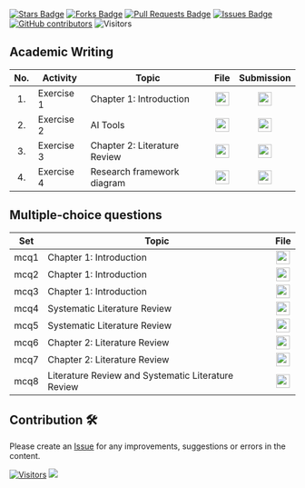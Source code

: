 <a href="https://github.com/drshahizan/research-design/stargazers"><img src="https://img.shields.io/github/stars/drshahizan/research-design" alt="Stars Badge"/></a>
<a href="https://github.com/drshahizan/research-design/network/members"><img src="https://img.shields.io/github/forks/drshahizan/research-design" alt="Forks Badge"/></a>
<a href="https://github.com/drshahizan/research-design/pulls"><img src="https://img.shields.io/github/issues-pr/drshahizan/research-design" alt="Pull Requests Badge"/></a>
<a href="https://github.com/drshahizan/research-design"><img src="https://img.shields.io/github/issues/drshahizan/research-design" alt="Issues Badge"/></a>
<a href="https://github.com/drshahizan/research-design/graphs/contributors"><img alt="GitHub contributors" src="https://img.shields.io/github/contributors/drshahizan/research-design?color=2b9348"></a>
![Visitors](https://api.visitorbadge.io/api/visitors?path=https%3A%2F%2Fgithub.com%2Fdrshahizan%2MCSD1043&labelColor=%23d9e3f0&countColor=%23697689&style=flat)

## Academic Writing

| No. | Activity | Topic | File | Submission |
| :-----: | ------ | ------ | :-----: | :-----: | 
| 1. | Exercise 1 | Chapter 1: Introduction | <a href="exer1" ><img src="../images/rfp.png" width="24px" height="24px" ></a> | <a href="exer1/readme.md#submission" ><img src="../images/answer.png" width="24px" height="24px" ></a> | 
| 2. | Exercise 2 | AI Tools| <a href="exer2" ><img src="../images/rfp.png" width="24px" height="24px" ></a> | <a href="exer2/readme.md#submission" ><img src="../images/answer.png" width="24px" height="24px" ></a> | 
| 3. | Exercise 3 | Chapter 2: Literature Review | <a href="exer3.md" ><img src="../images/rfp.png" width="24px" height="24px" ></a> | <a href="exer1.md#submission" ><img src="../images/answer.png" width="24px" height="24px" ></a> | 
| 4. | Exercise 4 | Research framework diagram | <a href="exer4.md" ><img src="../images/rfp.png" width="24px" height="24px" ></a> | <a href="exer1.md#submission" ><img src="../images/answer.png" width="24px" height="24px" ></a> | 

## Multiple-choice questions
| Set | Topic  | File | 
| :-----: |  ------ | :-----: | 
| mcq1 | Chapter 1: Introduction  | <a href="./mcq/mcq1.md" ><img src="../images/question.svg" width="24px" height="24px" ></a> | <a href="" ><img src="../images/answer.png" width="24px" height="24px" ></a> |
| mcq2 | Chapter 1: Introduction   | <a href="./mcq/mcq2.md" ><img src="../images/question.svg" width="24px" height="24px" ></a> | <a href="" ><img src="../images/answer.png" width="24px" height="24px" ></a> |
| mcq3 | Chapter 1: Introduction  | <a href="./mcq/mcq3.md" ><img src="../images/question.svg" width="24px" height="24px" ></a> | <a href="" ><img src="../images/answer.png" width="24px" height="24px" ></a> |
| mcq4 | Systematic Literature Review  | <a href="./mcq/mcq4.md" ><img src="../images/question.svg" width="24px" height="24px" ></a> | <a href="" ><img src="../images/answer.png" width="24px" height="24px" ></a> |
| mcq5 | Systematic Literature Review   | <a href="./mcq/mcq5.md" ><img src="../images/question.svg" width="24px" height="24px" ></a> | <a href="" ><img src="../images/answer.png" width="24px" height="24px" ></a> |
| mcq6 | Chapter 2: Literature Review  | <a href="./mcq/mcq6.md" ><img src="../images/question.svg" width="24px" height="24px" ></a> | <a href="" ><img src="../images/answer.png" width="24px" height="24px" ></a> |
| mcq7 | Chapter 2: Literature Review   | <a href="./mcq/mcq7.md" ><img src="../images/question.svg" width="24px" height="24px" ></a> | <a href="" ><img src="../images/answer.png" width="24px" height="24px" ></a> |
| mcq8 | Literature Review and Systematic Literature Review  | <a href="./mcq/mcq8.md" ><img src="../images/question.svg" width="24px" height="24px" ></a> | <a href="" ><img src="../images/answer.png" width="24px" height="24px" ></a> |

## Contribution 🛠️
Please create an [Issue](https://github.com/drshahizan/research-design/issues) for any improvements, suggestions or errors in the content.



[![Visitors](https://api.visitorbadge.io/api/visitors?path=https%3A%2F%2Fgithub.com%2Fdrshahizan&labelColor=%23697689&countColor=%23555555&style=plastic)](https://visitorbadge.io/status?path=https%3A%2F%2Fgithub.com%2Fdrshahizan)
![](https://hit.yhype.me/github/profile?user_id=81284918)

